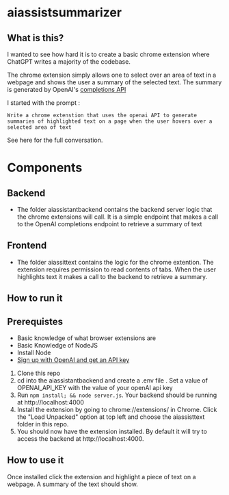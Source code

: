 # aiassistsummarizer

## What is this?

I wanted to see how hard it is to create a basic chrome extension where ChatGPT writes a majority of the codebase. 

The chrome extension simply allows one to select over an area of text in a webpage and shows the user a summary of the selected text. The summary is generated 
by OpenAI's [completions API](https://platform.openai.com/docs/guides/completion/introduction) 

I started with the prompt :

```
Write a chrome extenstion that uses the openai API to generate summaries of highlighted text on a page when the user hovers over a selected area of text
```


See here for the full conversation. 


# Components 
## Backend 
- The folder aiassistantbackend contains the backend server logic that the chrome extensions will call. It is a simple endpoint that makes a 
call to the OpenAI completions endpoint to retrieve a summary of text

## Frontend 
- The folder aiassittext contains the logic for the chrome extention. The extension requires permission to read contents of tabs. When the user highlights text it makes a call to the backend 
to retrieve a summary. 



## How to run it 

## Prerequistes
 - Basic knowledge of what browser extensions are
 - Basic Knowledge of NodeJS 
 - Install Node 
 - [Sign up with OpenAI and get an API key](https://openai.com/blog/openai-api)

1. Clone this repo 
2. cd into the aiassistantbackend and create a .env file . Set a value of OPENAI_API_KEY with the value of your openAI api key 
3. Run ```npm install; && node server.js```. Your backend should be running at http://localhost:4000
4. Install the extension by going to chrome://extensions/ in Chrome. Click the "Load Unpacked" option at top left and choose the aiassisttext folder in this repo. 
5. You should now have the extension installed. By default it will try to access the backend at http://localhost:4000. 

## How to use it 

Once installed click the extension and highlight a piece of text on a webpage. A summary of the text should show. 


 


